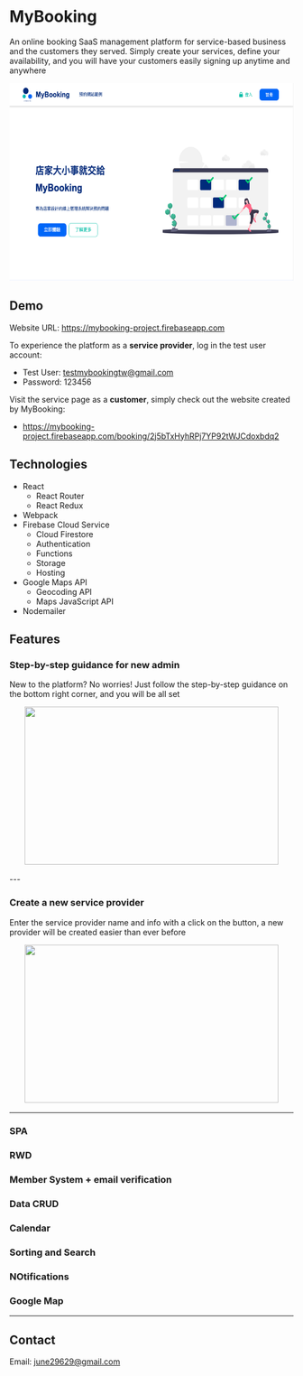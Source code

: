 # MyBooking

An online booking SaaS management platform for service-based business and the customers they served. Simply create your services, define your availability, and you will have your customers easily signing up anytime and anywhere

<p align="center">
  <img width="600" height="350" src="https://github.com/chun29/myBooking/blob/master/introImg/home.png?raw=true">
</p>

## Demo

Website URL: <https://mybooking-project.firebaseapp.com>

To experience the platform as a **service provider**, log in the test user account:

- Test User: testmybookingtw@gmail.com
- Password: 123456

Visit the service page as a **customer**, simply check out the website created by MyBooking:

- <https://mybooking-project.firebaseapp.com/booking/2j5bTxHyhRPj7YP92tWJCdoxbdq2>

## Technologies

- React
  - React Router
  - React Redux
- Webpack
- Firebase Cloud Service
  - Cloud Firestore
  - Authentication
  - Functions
  - Storage
  - Hosting
- Google Maps API
  - Geocoding API
  - Maps JavaScript API
- Nodemailer

## Features

### Step-by-step guidance for new admin

New to the platform? No worries! Just follow the step-by-step guidance on the bottom right corner, and you will be all set

<p align="center">
  <img width="450" height="280" src="https://media.giphy.com/media/XBuZaTHylhuAYek5zj/giphy.gif">
</p>
---

### Create a new service provider

Enter the service provider name and info with a click on the button, a new provider will be created easier than ever before

<p align="center">
  <img width="450" height="280" src="https://media.giphy.com/media/TH79sRF5lBQ6G43KzO/giphy.gif">
</p>

---

### SPA

### RWD

### Member System + email verification

### Data CRUD

### Calendar

### Sorting and Search

### NOtifications

### Google Map

---

## Contact

Email: june29629@gmail.com
